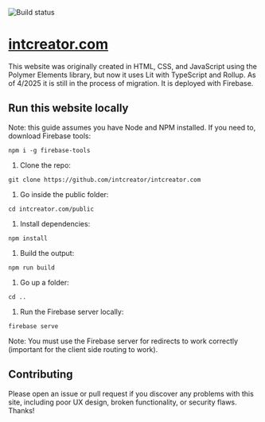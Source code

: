 ![Build status](https://travis-ci.org/intcreator/intcreator.com.svg?branch=master)

# [intcreator.com](https://intcreator.com/)

This website was originally created in HTML, CSS, and JavaScript using the Polymer Elements library, but now it uses Lit with TypeScript and Rollup. As of 4/2025 it is still in the process of migration. It is deployed with Firebase.

## Run this website locally

Note: this guide assumes you have Node and NPM installed.  If you need to, download Firebase tools:

```
npm i -g firebase-tools
```

1. Clone the repo:
```
git clone https://github.com/intcreator/intcreator.com
```
1. Go inside the public folder:
```
cd intcreator.com/public
```
1. Install dependencies:
```
npm install
```
1. Build the output:
```
npm run build
```
1. Go up a folder:
```
cd ..
```
1. Run the Firebase server locally:
```
firebase serve
```

Note: You must use the Firebase server for redirects to work correctly (important for the client side routing to work).

## Contributing

Please open an issue or pull request if you discover any problems with this site, including poor UX design, broken functionality, or security flaws.  Thanks!
